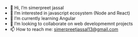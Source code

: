 - 👋 Hi, I’m simerpreet jassal
- 👀 I’m interested in javascript ecosystem (Node and React)
- 🌱 I’m currently learning Angular
- 💞️ I’m looking to collaborate on web developmemnt projects 
- 📫 How to reach me: simerpreetjassal13@gmail.com

<!---
jassalss/jassalss is a ✨ special ✨ repository because its `README.md` (this file) appears on your GitHub profile.
You can click the Preview link to take a look at your changes.
--->
